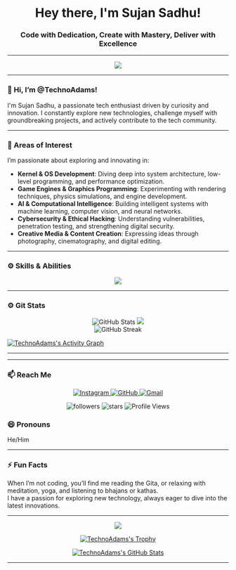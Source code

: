 <h1 align="center">Hey there, I'm Sujan Sadhu! </h1>
<h3 align="center">Code with Dedication, Create with Mastery, Deliver with Excellence</h3>


---

<p align="center">
  <img src="https://readme-typing-svg.herokuapp.com?color=2EB2EC&lines=Welcome+to+my+GitHub+profile!;I+am+a+tech+enthusiast.;Let's+collaborate+on+exciting+projects!" />
</p>

---

### 🚀 Hi, I’m @TechnoAdams!

I'm Sujan Sadhu, a passionate tech enthusiast driven by curiosity and innovation. I constantly explore new technologies, challenge myself with groundbreaking projects, and actively contribute to the tech community.

---

### 🌟 Areas of Interest  
I’m passionate about exploring and innovating in:  

- **Kernel & OS Development**: Diving deep into system architecture, low-level programming, and performance optimization.  
- **Game Engines & Graphics Programming**: Experimenting with rendering techniques, physics simulations, and engine development.  
- **AI & Computational Intelligence**: Building intelligent systems with machine learning, computer vision, and neural networks.  
- **Cybersecurity & Ethical Hacking**: Understanding vulnerabilities, penetration testing, and strengthening digital security.  
- **Creative Media & Content Creation**: Expressing ideas through photography, cinematography, and digital editing.  

---


### ⚙️ Skills & Abilities

<p align="center">
  <a href="https://skillicons.dev">
    <img src="https://skillicons.dev/icons?i=python,cs,html,css,vscode,unreal,unity,godot,git,github,vercel,figma,blender,ps,pr" />
  </a>
</p>


---

### ⚙️ Git Stats

<p align="center">
  <img src="https://gitmystat.vercel.app/user?theme=gold&username=TechnoAdams" alt="GitHub Stats" />
  <img src="https://gitmystat.vercel.app/top?theme=gold&username=TechnoAdams&layout=bar"/>
  <br>
  <img src="https://github-readme-streak-stats.herokuapp.com/?user=TechnoAdams&theme=dark&hide_border=true" alt="GitHub Streak" />
</p>



[![TechnoAdams's Activity Graph](https://github-readme-activity-graph.vercel.app/graph?username=TechnoAdams&theme=react-dark)](https://github.com/SoubhLance)


---
---

### 📫 Reach Me

<p align="center">
<!--   <a href="https://www.linkedin.com/in/soubhiksadhu">
    <img src="https://skillicons.dev/icons?i=linkedin" alt="LinkedIn" />
  </a> -->
  <a href="https://www.instagram.com/_sujansadhu_/">
    <img src="https://skillicons.dev/icons?i=instagram" alt="Instagram" />
  </a>
<!--   <a href="https://x.com/_PikluSadhu_">
    <img src="https://skillicons.dev/icons?i=twitter" alt="X" />
  </a> -->
<!--   <a href="https://soubhik-dev.vercel.app/">
    <img src="https://skillicons.dev/icons?i=actix" alt="Portfolio" />
  </a> -->
  <a href="https://github.com/TechnoAdams">
    <img src="https://skillicons.dev/icons?i=github" alt="GitHub" />
  </a>
  <a href="mailto:studysadhu2022@gmail.com">
    <img src="https://skillicons.dev/icons?i=gmail" alt="Gmail" />
  </a>
  <p align="center">
  <img src="https://img.shields.io/github/followers/TechnoAdams?color=0D47A1&style=for-the-badge" alt="followers" />
  <img src="https://img.shields.io/github/stars/TechnoAdams?color=0D47A1&style=for-the-badge" alt="stars" />
  <img src="https://komarev.com/ghpvc/?username=TechnoAdams&label=Profile%20Views&color=0e75b6&style=flat" alt="Profile Views" />
</p>
</p>



### 😄 Pronouns
He/Him

---

### ⚡ Fun Facts
When I’m not coding, you’ll find me reading the Gita, or relaxing with meditation, yoga, and listening to bhajans or kathas.  
I have a passion for exploring new technology, always eager to dive into the latest innovations.

---

<p align="center">
  <img src="https://readme-typing-svg.herokuapp.com?color=2EB2EC&lines=Thank+you+for+visiting+my+profile!" />
</p>

<p align="center">
  <a href="https://github.com/TechnoAdams">
    <img src="https://github-profile-trophy.vercel.app/?username=TechnoAdams&theme=darkhub" alt="TechnoAdams's Trophy" />
  </a>
</p>

<p align="center">
  <a href="https://github.com/TechnoAdams">
    <img src="https://github-profile-summary-cards.vercel.app/api/cards/profile-details?username=TechnoAdams&theme=github_dark" alt="TechnoAdams's GitHub Stats" />
  </a>
</p>

---


